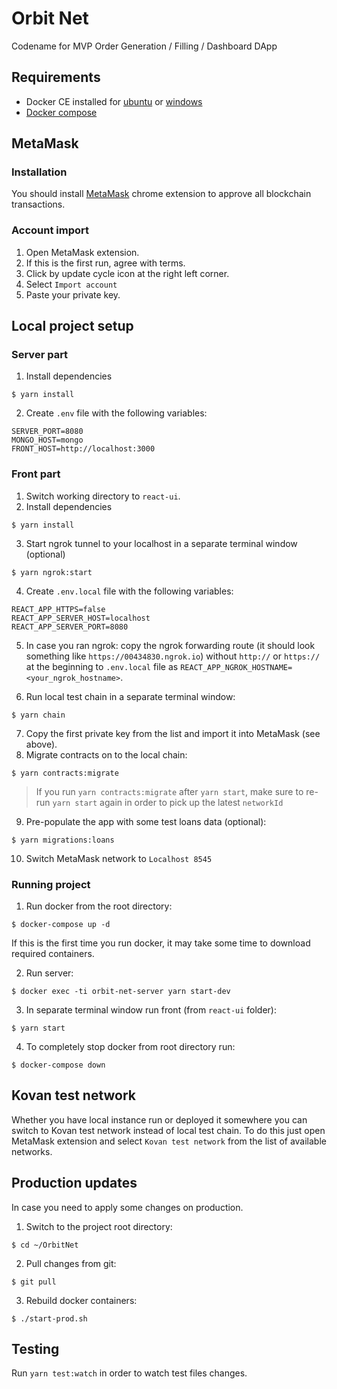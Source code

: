 # Orbit Net

Codename for MVP Order Generation / Filling / Dashboard DApp

## Requirements

* Docker CE installed for [ubuntu](https://docs.docker.com/engine/installation/linux/docker-ce/ubuntu/) or [windows](https://docs.docker.com/docker-for-windows/install/)
* [Docker compose](https://docs.docker.com/compose/install/)

## MetaMask

### Installation
You should install [MetaMask](https://chrome.google.com/webstore/detail/metamask/nkbihfbeogaeaoehlefnkodbefgpgknn) chrome extension to approve all blockchain transactions.

### Account import

1. Open MetaMask extension.
2. If this is the first run, agree with terms.
3. Click by update cycle icon at the right left corner.
4. Select `Import account`
5. Paste your private key.

## Local project setup

### Server part

1. Install dependencies

```
$ yarn install
```

2. Create `.env` file with the following variables:

```
SERVER_PORT=8080
MONGO_HOST=mongo
FRONT_HOST=http://localhost:3000
```

### Front part

1. Switch working directory to `react-ui`.
2. Install dependencies

```
$ yarn install
```

3. Start ngrok tunnel to your localhost in a separate terminal window (optional)

```
$ yarn ngrok:start
```

4. Create `.env.local` file with the following variables:

```
REACT_APP_HTTPS=false
REACT_APP_SERVER_HOST=localhost
REACT_APP_SERVER_PORT=8080
```

5. In case you ran ngrok: copy the ngrok forwarding route (it should look something like `https://00434830.ngrok.io`) without `http://` or `https://` at the beginning to `.env.local` file as `REACT_APP_NGROK_HOSTNAME=<your_ngrok_hostname>`.

6. Run local test chain in a separate terminal window:

```
$ yarn chain
```

7. Copy the first private key from the list and import it into MetaMask (see above).
8. Migrate contracts on to the local chain:

```
$ yarn contracts:migrate
```

> If you run `yarn contracts:migrate` after `yarn start`, make sure to re-run `yarn start` again in order
> to pick up the latest `networkId`

9. Pre-populate the app with some test loans data (optional):

```
$ yarn migrations:loans
```

10. Switch MetaMask network to `Localhost 8545`

### Running project

1. Run docker from the root directory:

```
$ docker-compose up -d
```

If this is the first time you run docker, it may take some time to download required containers.

2. Run server:

```
$ docker exec -ti orbit-net-server yarn start-dev
```

3. In separate terminal window run front (from `react-ui` folder):

```
$ yarn start
```

4. To completely stop docker from root directory run:

```
$ docker-compose down
```

## Kovan test network

Whether you have local instance run or deployed it somewhere you can switch to Kovan test network instead of local test chain.
To do this just open MetaMask extension and select `Kovan test network` from the list of available networks.

## Production updates

In case you need to apply some changes on production.

1. Switch to the project root directory:

```
$ cd ~/OrbitNet
```

2. Pull changes from git:

```
$ git pull
```

3. Rebuild docker containers:

```
$ ./start-prod.sh
```

## Testing

Run `yarn test:watch` in order to watch test files changes.
